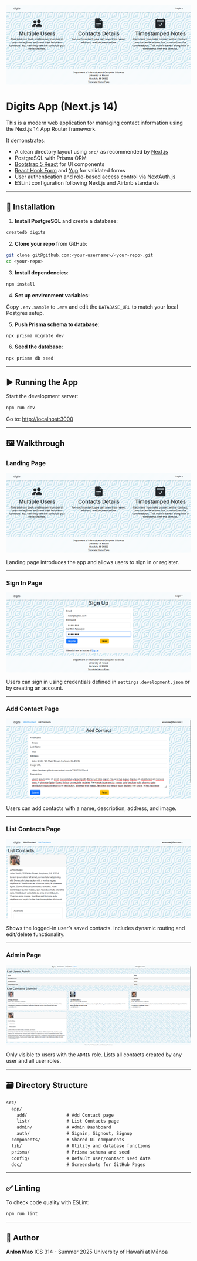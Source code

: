 <img src="doc/landing.png">

# Digits App (Next.js 14)

This is a modern web application for managing contact information using the Next.js 14 App Router framework.

It demonstrates:

- A clean directory layout using `src/` as recommended by [Next.js](https://nextjs.org/docs/getting-started/project-structure)
- PostgreSQL with Prisma ORM
- [Bootstrap 5 React](https://react-bootstrap.github.io/) for UI components
- [React Hook Form](https://react-hook-form.com) and [Yup](https://github.com/jquense/yup) for validated forms
- User authentication and role-based access control via [NextAuth.js](https://next-auth.js.org/)
- ESLint configuration following Next.js and Airbnb standards

---

## 🚀 Installation

1. **Install PostgreSQL** and create a database:

```bash
createdb digits
````

2. **Clone your repo** from GitHub:

```bash
git clone git@github.com:<your-username>/<your-repo>.git
cd <your-repo>
```

3. **Install dependencies**:

```bash
npm install
```

4. **Set up environment variables**:

Copy `.env.sample` to `.env` and edit the `DATABASE_URL` to match your local Postgres setup.

5. **Push Prisma schema to database**:

```bash
npx prisma migrate dev
```

6. **Seed the database**:

```bash
npx prisma db seed
```

---

## ▶️ Running the App

Start the development server:

```bash
npm run dev
```

Go to: [http://localhost:3000](http://localhost:3000)

---

## 🖼️ Walkthrough

### Landing Page

<img src="doc/landing.png">

Landing page introduces the app and allows users to sign in or register.

---

### Sign In Page

<img src="doc/signin.png">

Users can sign in using credentials defined in `settings.development.json` or by creating an account.

---

### Add Contact Page

<img src="doc/add-contact.png">

Users can add contacts with a name, description, address, and image.

---

### List Contacts Page

<img src="doc/list-contacts.png">

Shows the logged-in user’s saved contacts. Includes dynamic routing and edit/delete functionality.

---

### Admin Page

<img src="doc/admin-page.png">

Only visible to users with the `ADMIN` role. Lists all contacts created by any user and all user roles.

---

## 🗃️ Directory Structure

```txt
src/
  app/
    add/               # Add Contact page
    list/              # List Contacts page
    admin/             # Admin Dashboard
    auth/              # Signin, Signout, Signup
  components/          # Shared UI components
  lib/                 # Utility and database functions
  prisma/              # Prisma schema and seed
  config/              # Default user/contact seed data
  doc/                 # Screenshots for GitHub Pages
```

---

## ✅ Linting

To check code quality with ESLint:

```bash
npm run lint
```
---

## 👤 Author

**Anlon Mao**
ICS 314 - Summer 2025
University of Hawaiʻi at Mānoa
